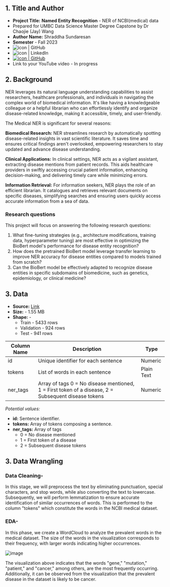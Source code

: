 ## 1. Title and Author

- **Project Title:** **Named Entity Recognition** - NER of NCBI(medical) data
- Prepared for UMBC Data Science Master Degree Capstone by Dr Chaojie (Jay) Wang
- **Author Name:** Shraddha Sundaresan
- **Semester** - Fall 2023
- <a href="https://github.com/Shraddha-boop"><img align="left" src="https://img.shields.io/badge/-GitHub-CD5C5C?logo=github&style=flat" alt="icon | GitHub"/></a> 
- <a href="https://www.linkedin.com/in/shraddha-sundaresan-676b8b93/"><img align="left" src="https://img.shields.io/badge/-LinkedIn-1E90FF?logo=linkedin&style=flat" alt="icon | LinkedIn"/></a>
- <a href="https://github.com/DATA-606-2023-FALL-MONDAY/Sundaresan_Shraddha/blob/main/docs/Presentation/Capstone.pptx"><img src="https://img.shields.io/badge/-PowerPoint Presentation Download-B7472A?logo=microsoftpowerpoint&style=flat" alt="icon | GitHub"/></a>  
- Link to your YouTube video - In progress
  
      
## 2. Background

NER leverages its natural language understanding capabilities to assist researchers, healthcare professionals, and individuals in navigating the complex world of biomedical information. It's like having a knowledgeable colleague or a helpful librarian who can effortlessly identify and organize disease-related knowledge, making it accessible, timely, and user-friendly.

The Medical NER is significant for several reasons:

**Biomedical Research:** NER streamlines research by automatically spotting disease-related insights in vast scientific literature. It saves time and ensures critical findings aren't overlooked, empowering researchers to stay updated and advance disease understanding.

**Clinical Applications:** In clinical settings, NER acts as a vigilant assistant, extracting disease mentions from patient records. This aids healthcare providers in swiftly accessing crucial patient information, enhancing decision-making, and delivering timely care while minimizing errors.

**Information Retrieval:** For information seekers, NER plays the role of an efficient librarian. It catalogues and retrieves relevant documents on specific diseases, simplifying searches and ensuring users quickly access accurate information from a sea of data.


### Research questions

This project will focus on answering the following research questions:

1. What fine-tuning strategies (e.g., architecture modifications, training data, hyperparameter tuning) are most effective in optimizing the BioBert model's performance for disease entity recognition?
2. How does the pretrained BioBert model leverage transfer learning to improve NER accuracy for disease entities compared to models trained from scratch?
3. Can the BioBert model be effectively adapted to recognize disease entities in specific subdomains of biomedicine, such as genetics, epidemiology, or clinical medicine?  


## 3. Data 

- **Source:** [Link](https://huggingface.co/datasets/ncbi_disease)  
- **Size:** - 1.55 MB 
- **Shape:** -
  - Train - 5433 rows
  - Validation - 924 rows
  - Test - 941 rows

  
| Column Name           | Description                                                   | Type             |
| ----------------------| ------------------------------------------------------------- | ----------------- |
| id                    | Unique identifier for each sentence                           | Numeric          |
| tokens                | List of words in each sentence                                | Plain Text       |
| ner_tags              | Array of tags  0 = No disease mentioned, 1 = First token of a disease, 2 = Subsequent disease tokens                      | Numeric    |


*Potential values:*

- **id:** Sentence identifier.
- **tokens:** Array of tokens composing a sentence.
- **ner_tags:** Array of tags
  - 0 = No disease mentioned 
  - 1 = First token of a disease 
  - 2 = Subsequent disease tokens

## 3. Data Wrangling
### Data Cleaning-

In this stage, we will preprocess the text by eliminating punctuation, special characters, and stop words, while also converting the text to lowercase. Subsequently, we will perform lemmatization to ensure accurate identification of similar occurrences of words. This is performed to the column "tokens" which constitute the words in the NCBI medical dataset.

### EDA-

In this phase, we create a WordCloud to analyze the prevalent words in the medical dataset. The size of the words in the visualization corresponds to their frequency, with larger words indicating higher occurrences.

![image](https://github.com/DATA-606-2023-FALL-MONDAY/Sundaresan_Shraddha/assets/55248640/02c0ba1c-c921-4709-b47f-51ec46343a69)

The visualization above indicates that the words "gene," "mutation," "patient," and "cancer," among others, are the most frequently occurring. Additionally, it can be observed from the visualization that the prevalent disease in the dataset is likely to be cancer.
